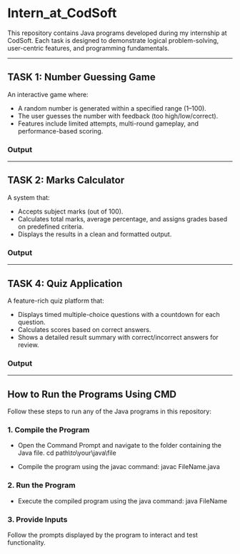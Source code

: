 # Intern_at_CodSoft
This repository contains Java programs developed during my internship at CodSoft. Each task is designed to demonstrate logical problem-solving, user-centric features, and programming fundamentals.

---
## TASK 1: Number Guessing Game
An interactive game where:
- A random number is generated within a specified range (1–100).
- The user guesses the number with feedback (too high/low/correct).
- Features include limited attempts, multi-round gameplay, and performance-based scoring.
### Output

---
## TASK 2: Marks Calculator
A system that:
- Accepts subject marks (out of 100).
- Calculates total marks, average percentage, and assigns grades based on predefined criteria.
- Displays the results in a clean and formatted output.
### Output

---
## TASK 4: Quiz Application
A feature-rich quiz platform that:
- Displays timed multiple-choice questions with a countdown for each question.
- Calculates scores based on correct answers.
- Shows a detailed result summary with correct/incorrect answers for review.
### Output

---
## How to Run the Programs Using CMD
Follow these steps to run any of the Java programs in this repository:

### 1. Compile the Program
- Open the Command Prompt and navigate to the folder containing the Java file.
cd path\to\your\java\file

- Compile the program using the javac command:
javac FileName.java

### 2. Run the Program
- Execute the compiled program using the java command:
java FileName

### 3. Provide Inputs
Follow the prompts displayed by the program to interact and test functionality.
